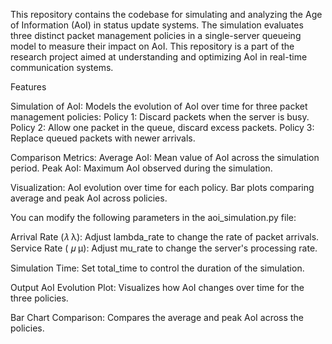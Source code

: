 This repository contains the codebase for simulating and analyzing the Age of Information (AoI) in status update systems. The simulation evaluates three distinct packet management policies in a single-server queueing model to measure their impact on AoI. This repository is a part of the research project aimed at understanding and optimizing AoI in real-time communication systems.

Features

Simulation of AoI: Models the evolution of AoI over time for three packet management policies:
Policy 1: Discard packets when the server is busy.
Policy 2: Allow one packet in the queue, discard excess packets.
Policy 3: Replace queued packets with newer arrivals.

Comparison Metrics:
Average AoI: Mean value of AoI across the simulation period.
Peak AoI: Maximum AoI observed during the simulation.

Visualization:
AoI evolution over time for each policy.
Bar plots comparing average and peak AoI across policies.

You can modify the following parameters in the aoi_simulation.py file:

Arrival Rate (𝜆 
λ): Adjust lambda_rate to change the rate of packet arrivals.
Service Rate (
𝜇
μ): Adjust mu_rate to change the server's processing rate.

Simulation Time: Set total_time to control the duration of the simulation.

Output
AoI Evolution Plot:
Visualizes how AoI changes over time for the three policies.

Bar Chart Comparison:
Compares the average and peak AoI across the policies.
